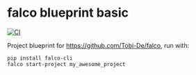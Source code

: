 # falco blueprint basic

[![CI](https://github.com/Tobi-De/falco_tailwind/actions/workflows/ci.yml/badge.svg)](https://github.com/Tobi-De/falco_tailwind/actions/workflows/ci.yml)

Project blueprint for https://github.com/Tobi-De/falco, run with:

```shell
pip install falco-cli
falco start-project my_awesome_project
```
